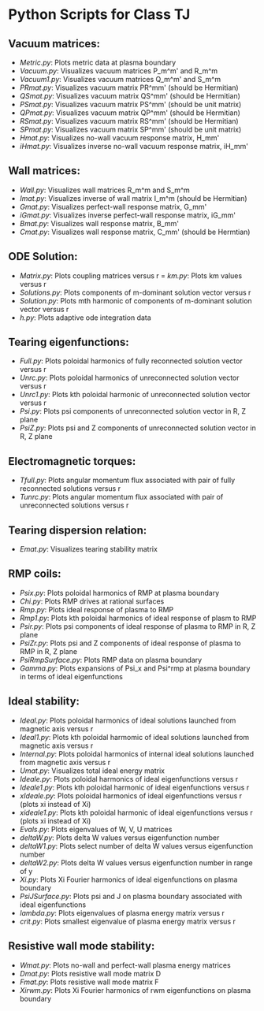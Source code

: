 # Python Scripts for Class TJ

## Vacuum matrices:

- *Metric.py*:       Plots metric data at plasma boundary
- *Vacuum.py*:       Visualizes vacuum matrices P_m^m' and R_m^m
- *Vacuum1.py*:      Visualizes vacuum matrices Q_m^m' and S_m^m
- *PRmat.py*:        Visualizes vacuum matrix PR^mm' (should be Hermitian)
- *QSmat.py*:        Visualizes vacuum matrix QS^mm' (should be Hermitian)
- *PSmat.py*:        Visualizes vacuum matrix PS^mm' (should be unit matrix)
- *QPmat.py*:        Visualizes vacuum matrix QP^mm' (should be Hermitian)
- *RSmat.py*:        Visualizes vacuum matrix RS^mm' (should be Hermitian)
- *SPmat.py*:        Visualizes vacuum matrix SP^mm' (should be unit matrix)
- *Hmat.py*:         Visualizes no-wall vacuum response matrix, H_mm'
- *iHmat.py*:        Visualizes inverse no-wall vacuum response matrix, iH_mm'

## Wall matrices:

- *Wall.py*:	     Visualizes wall matrices R_m^m and S_m^m
- *Imat.py*:	     Visualizes inverse of wall matrix I_m^m (should be Hermitian)
- *Gmat.py*:         Visualizes perfect-wall response matrix, G_mm'
- *iGmat.py*:        Visualizes inverse perfect-wall response matrix, iG_mm'
- *Bmat.py*:         Visualizes wall response matrix, B_mm'
- *Cmat.py*:         Visualizes wall response matrix, C_mm' (should be Hermtian)

## ODE Solution:

- *Matrix.py*:      Plots coupling matrices versus r
= *km.py*:          Plots km values versus r
- *Solutions.py*:   Plots components of m-dominant solution vector versus r
- *Solution.py*:    Plots mth harmonic of components of m-dominant solution vector versus r
- *h.py*:           Plots adaptive ode integration data

## Tearing eigenfunctions:

- *Full.py*:         Plots poloidal harmonics of fully reconnected solution vector versus r
- *Unrc.py*:         Plots poloidal harmonics of unreconnected solution vector versus r
- *Unrc1.py*:        Plots kth poloidal harmonic of unreconnected solution vector versus r
- *Psi.py*:          Plots psi components of unreconnected solution vector in R, Z plane  
- *PsiZ.py*:         Plots psi and Z components of unreconnected solution vector in R, Z plane

## Electromagnetic torques:

- *Tfull.py*:       Plots angular momentum flux associated with pair of fully reconnected solutions versus r
- *Tunrc.py*:       Plots angular momentum flux associated with pair of unreconnected solutions versus r

## Tearing dispersion relation:

- *Emat.py*:	 Visualizes tearing stability matrix

## RMP coils:

- *Psix.py*:           Plots poloidal harmonics of RMP at plasma boundary
- *Chi.py*:            Plots RMP drives at rational surfaces
- *Rmp.py*:            Plots ideal response of plasma to RMP
- *Rmp1.py*:           Plots kth poloidal harmonics of ideal response of plasm to RMP
- *Psir.py*:           Plots psi components of ideal response of plasma to RMP in R, Z plane
- *PsiZr.py*:          Plots psi and Z components of ideal response of plasma to RMP in R, Z plane
- *PsiRmpSurface.py*:  Plots RMP data on plasma boundary
- *Gamma.py*:          Plots expansions of Psi_x and Psi^rmp at plasma boundary in terms of ideal eigenfunctions

## Ideal stability:

- *Ideal.py*:		Plots poloidal harmonics of ideal solutions launched from magnetic axis versus r
- *Ideal1.py*:		Plots kth poloidal harmomic of ideal solutions launched from magnetic axis versus r
- *Internal.py*:        Plots poloidal harmonics of internal ideal solutions launched from magnetic axis versus r
- *Umat.py*:		Visualizes total ideal energy matrix
- *Ideale.py*:      	Plots poloidal harmonics of ideal eigenfunctions versus r
- *Ideale1.py*:     	Plots kth poloidal harmonic of ideal eigenfunctions versus r
- *xIdeale.py*:      	Plots poloidal harmonics of ideal eigenfunctions versus r (plots xi instead of Xi)
- *xideale1.py*:     	Plots kth poloidal harmonic of ideal eigenfunctions versus r (plots xi instead of Xi)
- *Evals.py*:	 	Plots eigenvalues of W, V, U matrices 
- *deltaW.py*:	 	Plots delta W values versus eigenfunction number
- *deltaW1.py*:	 	Plots select number of delta W values versus eigenfunction number
- *deltaW2.py*:	 	Plots delta W values versus eigenfunction number in range of y
- *Xi.py*:              Plots Xi Fourier harmonics of ideal eigenfunctions on plasma boundary
- *PsiJSurface.py*: 	Plots psi and J on plasma boundary associated with ideal eigenfunctions
- *lambda.py*:          Plots eigenvalues of plasma energy matrix versus r
- *crit.py*:		Plots smallest eigenvalue of plasma energy matrix versus r

## Resistive wall mode stability:

- *Wmat.py*:	       Plots no-wall and perfect-wall plasma energy matrices
- *Dmat.py*:	       Plots resistive wall mode matrix D
- *Fmat.py*:	       Plots resistive wall mode matrix F
- *Xirwm.py*:          Plots Xi Fourier harmonics of rwm eigenfunctions on plasma boundary
